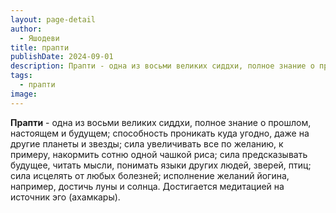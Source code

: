 ```yaml
---
layout: page-detail
author:
  - Яшодеви
title: прапти
publishDate: 2024-09-01
description: Прапти - одна из восьми великих сиддхи, полное знание о прошлом, настоящем и будущем; способность проникать куда угодно, даже на другие планеты и звезды; сила увеличивать все по желанию, к примеру, накормить сотню одной чашкой риса; сила предсказывать будущее, читать мысли, понимать языки других людей, зверей, птиц; сила исцелять от любых болезней; исполнение желаний йогина, например, достичь луны и солнца. Достигается медитацией на источник эго (ахамкары).
tags:
  - прапти
image:
---
```

**Прапти** - одна из восьми великих сиддхи, полное знание о прошлом, настоящем и будущем; способность проникать куда угодно, даже на другие планеты и звезды; сила увеличивать все по желанию, к примеру, накормить сотню одной чашкой риса; сила предсказывать будущее, читать мысли, понимать языки других людей, зверей, птиц; сила исцелять от любых болезней; исполнение желаний йогина, например, достичь луны и солнца. Достигается медитацией на источник эго (ахамкары).

